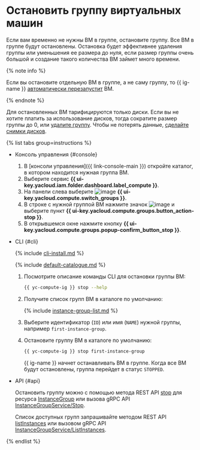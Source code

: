 # Остановить группу виртуальных машин

Если вам временно не нужны ВМ в группе, остановите группу. Все ВМ в группе будут остановлены. Остановка будет эффективнее удаления группы или уменьшения ее размера до нуля, если размер группы очень большой и создание такого количества ВМ займет много времени.

{% note info %}

Если вы остановите отдельную ВМ в группе, а не саму группу, то {{ ig-name }} [автоматически перезапустит](../../concepts/instance-groups/autohealing.md) ВМ.

{% endnote %}

Для остановленных ВМ тарифицируются только диски. Если вы не хотите платить за использование дисков, тогда сократите размер группы до 0, или [удалите группу](delete.md). Чтобы не потерять данные, [сделайте снимки дисков](../disk-control/create-snapshot.md).

{% list tabs group=instructions %}

- Консоль управления {#console}

  1. В [консоли управления]({{ link-console-main }}) откройте каталог, в котором находится нужная группа ВМ.
  1. Выберите сервис **{{ ui-key.yacloud.iam.folder.dashboard.label_compute }}**.
  1. На панели слева выберите ![image](../../../_assets/console-icons/layers-3-diagonal.svg) **{{ ui-key.yacloud.compute.switch_groups }}**.
  1. В строке с нужной группой ВМ нажмите значок ![image](../../../_assets/console-icons/ellipsis.svg) и выберите пункт **{{ ui-key.yacloud.compute.groups.button_action-stop }}**.
  1. В открывшемся окне нажмите кнопку **{{ ui-key.yacloud.compute.groups.popup-confirm_button_stop }}**.

- CLI {#cli}

  {% include [cli-install.md](../../../_includes/cli-install.md) %}

  {% include [default-catalogue.md](../../../_includes/default-catalogue.md) %}

  1. Посмотрите описание команды CLI для остановки группы ВМ:

     ```bash
     {{ yc-compute-ig }} stop --help
     ```

  1. Получите список групп ВМ в каталоге по умолчанию:

     {% include [instance-group-list.md](../../../_includes/instance-groups/instance-group-list.md) %}

  1. Выберите идентификатор (`ID`) или имя (`NAME`) нужной группы, например `first-instance-group`.
  1. Остановите группу ВМ в каталоге по умолчанию:

     ```bash
     {{ yc-compute-ig }} stop first-instance-group
     ```

     {{ ig-name }} начнет останавливать ВМ в группе. Когда все ВМ будут остановлены, группа перейдет в статус `STOPPED`.

- API {#api}

  Остановить группу можно с помощью метода REST API [stop](../../api-ref/InstanceGroup/stop.md) для ресурса [InstanceGroup](../../api-ref/InstanceGroup/index.md) или вызова gRPC API [InstanceGroupService/Stop](../../api-ref/grpc/instance_group_service.md#Stop).

  Список доступных групп запрашивайте методом REST API [listInstances](../../api-ref/InstanceGroup/listInstances.md) или вызовом gRPC API [InstanceGroupService/ListInstances](../../api-ref/grpc/instance_group_service.md#ListInstances).

{% endlist %}